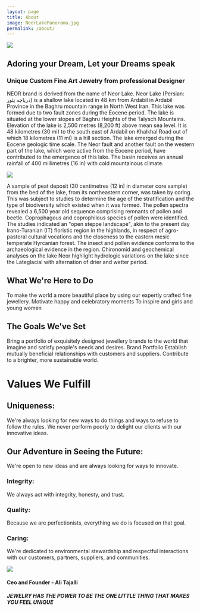 ```yaml
---
layout: page
title: About
image: NeorLakePanorama.jpg
permalink: /about/
---
```

![]({{site.baseurl}}/img/neor-logo-mp.jpg)

## Adoring your Dream, Let your Dreams speak
### Unique Custom Fine Art Jewelry from professional Designer

NEOR brand is derived from the name of Neor Lake.
Neor Lake (Persian: دریاچه نِئور) is a shallow lake located in 48 km from Ardabil in Ardabil Province in the Baghru mountain range in North West Iran. This lake was formed due to two fault zones during the Eocene period.
The lake is situated at the lower slopes of Baghru Heights of the Talysch Mountains. Elevation of the lake is 2,500 metres (8,200 ft) above mean sea level. It is 48 kilometres (30 mi) to the south east of Ardabil on Khalkhal Road out of which 18 kilometres (11 mi) is a hill section. The lake emerged during the Eocene geologic time scale. The Neor fault and another fault on the western part of the lake, which were active from the Eocene period, have contributed to the emergence of this lake. The basin receives an annual rainfall of 400 millimetres (16 in) with cold mountainous climate.

![]({{site.baseurl}}/img/NeorLakePanorama.jpg)

A sample of peat deposit (30 centimetres (12 in) in diameter core sample) from the bed of the lake, from its northeastern corner, was taken by coring. This was subject to studies to determine the age of the stratification and the type of biodiversity which existed when it was formed. The pollen spectra revealed a 6,500 year old sequence comprising remnants of pollen and beetle. Coprophagous and coprophilous species of pollen were identified. The studies indicated an "open steppe landscape", akin to the present day Irano-Turanian (IT) floristic region in the highlands, in respect of agro-pastoral cultural vocations and the closeness to the eastern mesic temperate Hyrcanian forest. The insect and pollen evidence conforms to the archaeological evidence in the region. Chironomid and geochemical analyses on the lake Neor highlight hydrologic variations on the lake since the Lateglacial with alternation of drier and wetter period.


## What We're Here to Do
To make the world a more beautiful place by using our expertly crafted fine jewellery.
Motivate happy and celebratory moments
To inspire and girls and young women

## The Goals We've Set
Bring a portfolio of exquisitely designed jewellery brands to the world that imagine and satisfy people's needs and desires. Brand Portfolio
Establish mutually beneficial relationships with customers and suppliers.
Contribute to a brighter, more sustainable world.

# Values We Fulfill
## Uniqueness:
We're always looking for new ways to do things and ways to refuse to follow the rules.
We never perform poorly to delight our clients with our innovative ideas. 

## Our Adventure in Seeing the Future:
We're open to new ideas and are always looking for ways to innovate.

### Integrity:
We always act with integrity, honesty, and trust.

### Quality:
Because we are perfectionists, everything we do is focused on that goal.

### Caring:
We're dedicated to environmental stewardship and respectful interactions with our customers, partners, suppliers, and communities. 

![]({{site.baseurl}}/img/alitajalli.jpg)
#### Ceo and Founder - Ali Tajalli
##### JEWELRY HAS THE POWER TO BE THE ONE LITTLE THING THAT MAKES YOU FEEL UNIQUE
